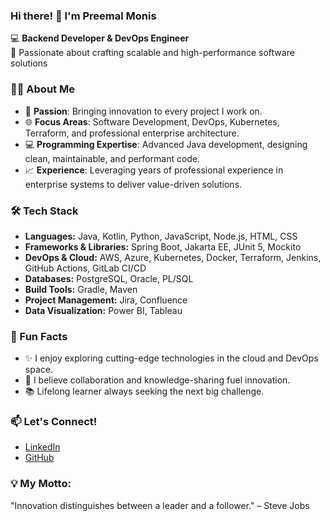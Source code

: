 ### Hi there! 👋 I'm Preemal Monis

💻 **Backend Developer & DevOps Engineer**  
🚀 Passionate about crafting scalable and high-performance software solutions  

### 👩‍💻 About Me

- 🌟 **Passion**: Bringing innovation to every project I work on.
- 🌐 **Focus Areas**: Software Development, DevOps, Kubernetes, Terraform, and professional enterprise architecture.
- 💻 **Programming Expertise**: Advanced Java development, designing clean, maintainable, and performant code.
- 📈 **Experience**: Leveraging years of professional experience in enterprise systems to deliver value-driven solutions.

### 🛠️ Tech Stack

- **Languages:** Java, Kotlin, Python, JavaScript, Node.js, HTML, CSS  
- **Frameworks & Libraries:** Spring Boot, Jakarta EE, JUnit 5, Mockito  
- **DevOps & Cloud:** AWS, Azure, Kubernetes, Docker, Terraform, Jenkins, GitHub Actions, GitLab CI/CD  
- **Databases:** PostgreSQL, Oracle, PL/SQL  
- **Build Tools:** Gradle, Maven  
- **Project Management:** Jira, Confluence  
- **Data Visualization:** Power BI, Tableau

### 🌟 Fun Facts

- ✨ I enjoy exploring cutting-edge technologies in the cloud and DevOps space.
- 🤝 I believe collaboration and knowledge-sharing fuel innovation.
- 📚 Lifelong learner always seeking the next big challenge.

### 📫 Let's Connect!

- [LinkedIn](https://www.linkedin.com/in/preemal-monis-112972277/)
- [GitHub](https://github.com/Preemal10)

### 💡 My Motto:
"Innovation distinguishes between a leader and a follower." – Steve Jobs
